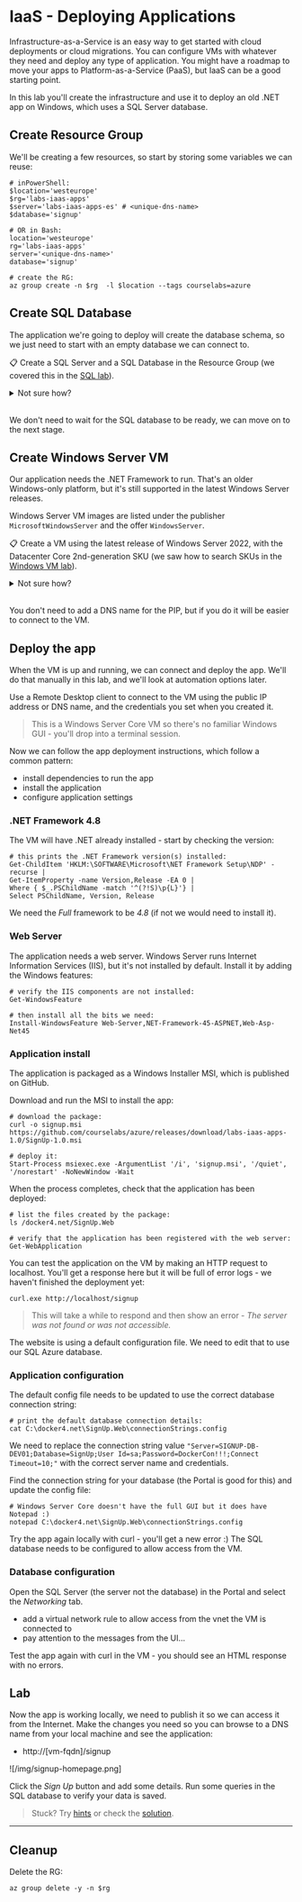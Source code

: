 # IaaS - Deploying Applications

Infrastructure-as-a-Service is an easy way to get started with cloud deployments or cloud migrations. You can configure VMs with whatever they need and deploy any type of application. You might have a roadmap to move your apps to Platform-as-a-Service (PaaS), but IaaS can be a good starting point. 

In this lab you'll create the infrastructure and use it to deploy an old .NET app on Windows, which uses a SQL Server database.


## Create Resource Group

We'll be creating a few resources, so start by storing some variables we can reuse:

```
# inPowerShell:
$location='westeurope'
$rg='labs-iaas-apps'
$server='labs-iaas-apps-es' # <unique-dns-name>
$database='signup'

# OR in Bash:
location='westeurope'
rg='labs-iaas-apps'
server='<unique-dns-name>'
database='signup'

# create the RG:
az group create -n $rg  -l $location --tags courselabs=azure
```

## Create SQL Database

The application we're going to deploy will create the database schema, so we just need to start with an empty database we can connect to.

📋 Create a SQL Server and a SQL Database in the Resource Group (we covered this in the [SQL lab](labs/sql/README.md)).

<details>
  <summary>Not sure how?</summary>

We can use simple commands with the variables we have already set, and accept default values for a lot of the configuration settings:

```
az sql server create -g $rg -l $location -n $server -u sqladmin -p '<admin-password>'

az sql db create -g $rg -n $database -s $server --no-wait
```

</details><br/>

We don't need to wait for the SQL database to be ready, we can move on to the next stage.

## Create Windows Server VM

Our application needs the .NET Framework to run. That's an older Windows-only platform, but it's still supported in the latest Windows Server releases.

Windows Server VM images are listed under the publisher `MicrosoftWindowsServer` and the offer `WindowsServer`.

📋 Create a VM using the latest release of Windows Server 2022, with the Datacenter Core 2nd-generation SKU (we saw how to search SKUs in the [Windows VM lab](labs/vm-win/README.md)).

<details>
  <summary>Not sure how?</summary>

```
# list out the SKUs:
az vm image list-skus -l westus -p MicrosoftWindowsServer -f WindowsServer -o table
```

Among the outputs you should see `2022-datacenter-core-g2` which is the SKU we're looking for.

```
# create a VM using the latest version of the image:
az vm create -l $location -g $rg -n app01 --image MicrosoftWindowsServer:WindowsServer:2022-datacenter-core-g2:latest --size Standard_D2s_v5 --admin-username labs --public-ip-address-dns-name <your-unique-dns-name> --admin-password <your-strong-password>
```

</details><br/>

You don't need to add a DNS name for the PIP, but if you do it will be easier to connect to the VM.

## Deploy the app

When the VM is up and running, we can connect and deploy the app. We'll do that manually in this lab, and we'll look at automation options later.

Use a Remote Desktop client to connect to the VM using the public IP address or DNS name, and the credentials you set when you created it. 

> This is a Windows Server Core VM so there's no familiar Windows GUI - you'll drop into a terminal session.

Now we can follow the app deployment instructions, which follow a common pattern:

- install dependencies to run the app
- install the application
- configure application settings

### .NET Framework 4.8

The VM will have .NET already installed - start by checking the version:

```
# this prints the .NET Framework version(s) installed:
Get-ChildItem 'HKLM:\SOFTWARE\Microsoft\NET Framework Setup\NDP' -recurse |
Get-ItemProperty -name Version,Release -EA 0 |
Where { $_.PSChildName -match '^(?!S)\p{L}'} |
Select PSChildName, Version, Release
```

We need the _Full_ framework to be _4.8_ (if not we would need to install it).

### Web Server

The application needs a web server. Windows Server runs Internet Information Services (IIS), but it's not installed by default. Install it by adding the Windows features:

```
# verify the IIS components are not installed:
Get-WindowsFeature

# then install all the bits we need:
Install-WindowsFeature Web-Server,NET-Framework-45-ASPNET,Web-Asp-Net45
```

### Application install

The application is packaged as a Windows Installer MSI, which is published on GitHub. 

Download and run the MSI to install the app:

```
# download the package:
curl -o signup.msi https://github.com/courselabs/azure/releases/download/labs-iaas-apps-1.0/SignUp-1.0.msi

# deploy it:
Start-Process msiexec.exe -ArgumentList '/i', 'signup.msi', '/quiet', '/norestart' -NoNewWindow -Wait
```

When the process completes, check that the application has been deployed:

```
# list the files created by the package:
ls /docker4.net/SignUp.Web

# verify that the application has been registered with the web server:
Get-WebApplication
```

You can test the application on the VM by making an HTTP request to localhost. You'll get a response here but it will be full of error logs - we haven't finished the deployment yet:

```
curl.exe http://localhost/signup
```

> This will take a while to respond and then show an error - _The server was not found or was not accessible._ 

The website is using a default configuration file. We need to edit that to use our SQL Azure database.


### Application configuration

The default config file needs to be updated to use the correct database connection string:

```
# print the default database connection details:
cat C:\docker4.net\SignUp.Web\connectionStrings.config
```

We need to replace the connection string value `"Server=SIGNUP-DB-DEV01;Database=SignUp;User Id=sa;Password=DockerCon!!!;Connect Timeout=10;"` with the correct server name and credentials.

Find the connection string for your database (the Portal is good for this) and update the config file:

```
# Windows Server Core doesn't have the full GUI but it does have Notepad :)
notepad C:\docker4.net\SignUp.Web\connectionStrings.config
```

Try the app again locally with curl - you'll get a new error :) The SQL database needs to be configured to allow access from the VM.

### Database configuration

Open the SQL Server (the server not the database) in the Portal and select the _Networking_ tab.

- add a virtual network rule to allow access from the vnet the VM is connected to
- pay attention to the messages from the UI...

Test the app again with curl in the VM - you should see an HTML response with no errors.

## Lab

Now the app is working locally, we need to publish it so we can access it from the Internet. Make the changes you need so you can browse to a DNS name from your local machine and see the application:

- http://[vm-fqdn]/signup

![/img/signup-homepage.png]

Click the _Sign Up_ button and add some details. Run some queries in the SQL database to verify your data is saved.

> Stuck? Try [hints](hints.md) or check the [solution](solution.md).

___

## Cleanup

Delete the RG:

```
az group delete -y -n $rg
```